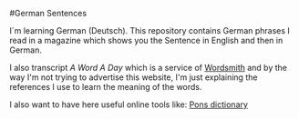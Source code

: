 #German Sentences

I´m learning German (Deutsch). This repository contains German phrases I read in a magazine which shows you the Sentence in English and then in German. 

I also transcript *A Word A Day* which is a service of [Wordsmith][wordsmith] and by the way I'm not trying to advertise this website, I'm just explaining the references I use to learn the meaning of the words. 

I also want to have here useful online tools like: 
[Pons dictionary][ponsdictionary]




[wordsmith]: http://wordsmith.org/
[ponsdictionary]: http://de.pons.eu/%C3%BCbersetzung
